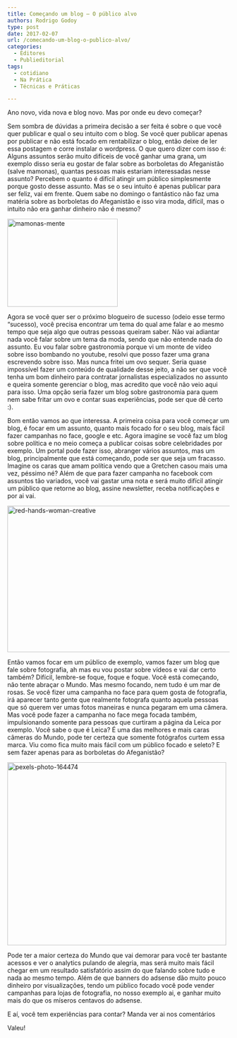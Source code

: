 ```yaml
---
title: Começando um blog – O público alvo
authors: Rodrigo Godoy
type: post
date: 2017-02-07
url: /comecando-um-blog-o-publico-alvo/
categories:
  - Editores
  - Publieditorial
tags:
  - cotidiano
  - Na Prática
  - Técnicas e Práticas

---
```

Ano novo, vida nova e blog novo. Mas por onde eu devo começar?

Sem sombra de dúvidas a primeira decisão a ser feita é sobre o que você quer publicar e qual o seu intuito com o blog. Se você quer publicar apenas por publicar e não está focado em rentabilizar o blog, então deixe de ler essa postagem e corre instalar o wordpress. O que quero dizer com isso é: Alguns assuntos serão muito difíceis de você ganhar uma grana, um exemplo disso seria eu gostar de falar sobre as borboletas do Afeganistão (salve mamonas), quantas pessoas mais estariam interessadas nesse assunto? Percebem o quanto é difícil atingir um público simplesmente porque gosto desse assunto. Mas se o seu intuito é apenas publicar para ser feliz, vai em frente. Quem sabe no domingo o fantástico não faz uma matéria sobre as borboletas do Afeganistão e isso vira moda, difícil, mas o intuito não era ganhar dinheiro não é mesmo?

<img class="size-full wp-image-56762 aligncenter" src="uploads/2016/12/mamonas-mente.gif" alt="mamonas-mente" width="250" height="199" />

Agora se você quer ser o próximo blogueiro de sucesso (odeio esse termo &#8220;sucesso), você precisa encontrar um tema do qual ame falar e ao mesmo tempo que seja algo que outras pessoas queiram saber. Não vai adiantar nada você falar sobre um tema da moda, sendo que não entende nada do assunto. Eu vou falar sobre gastronomia porque vi um monte de vídeo sobre isso bombando no youtube, resolvi que posso fazer uma grana escrevendo sobre isso. Mas nunca fritei um ovo sequer. Seria quase impossível fazer um conteúdo de qualidade desse jeito, a não ser que você tenha um bom dinheiro para contratar jornalistas especializados no assunto e queira somente gerenciar o blog, mas acredito que você não veio aqui para isso. Uma opção seria fazer um blog sobre gastronomia para quem nem sabe fritar um ovo e contar suas experiências, pode ser que dê certo :).

Bom então vamos ao que interessa. A primeira coisa para você começar um blog, é focar em um assunto, quanto mais focado for o seu blog, mais fácil fazer campanhas no face, google e etc. Agora imagine se você faz um blog sobre política e no meio começa a publicar coisas sobre celebridades por exemplo. Um portal pode fazer isso, abranger vários assuntos, mas um blog, principalmente que está começando, pode ser que seja um fracasso. Imagine os caras que amam política vendo que a Gretchen casou mais uma vez, péssimo né? Além de que para fazer campanha no facebook com assuntos tão variados, você vai gastar uma nota e será muito difícil atingir um público que retorne ao blog, assine newsletter, receba notificações e por ai vai.

<img class="wp-image-56764 aligncenter" src="uploads/2016/12/red-hands-woman-creative-1.jpg" alt="red-hands-woman-creative" width="526" height="331" />

Então vamos focar em um público de exemplo, vamos fazer um blog que fale sobre fotografia, ah mas eu vou postar sobre vídeos e vai dar certo também? Difícil, lembre-se foque, foque e foque. Você está começando, não tente abraçar o Mundo. Mas mesmo focando, nem tudo é um mar de rosas. Se você fizer uma campanha no face para quem gosta de fotografia, irá aparecer tanto gente que realmente fotografa quanto aquela pessoas que só querem ver umas fotos maneiras e nunca pegaram em uma câmera. Mas você pode fazer a campanha no face mega focada também, impulsionando somente para pessoas que curtiram a página da Leica por exemplo. Você sabe o que é Leica? É uma das melhores e mais caras câmeras do Mundo, pode ter certeza que somente fotógrafos curtem essa marca. Viu como fica muito mais fácil com um público focado e seleto? E sem fazer apenas para as borboletas do Afeganistão?

<img class="wp-image-56763 aligncenter" src="uploads/2016/12/pexels-photo-164474.jpeg" alt="pexels-photo-164474" width="496" height="414" />

Pode ter a maior certeza do Mundo que vai demorar para você ter bastante acessos e ver o analytics pulando de alegria, mas será muito mais fácil chegar em um resultado satisfatório assim do que falando sobre tudo e nada ao mesmo tempo. Além de que banners do adsense dão muito pouco dinheiro por visualizações, tendo um público focado você pode vender campanhas para lojas de fotografia, no nosso exemplo ai, e ganhar muito mais do que os míseros centavos do adsense.

E aí, você tem experiências para contar? Manda ver ai nos comentários

Valeu!